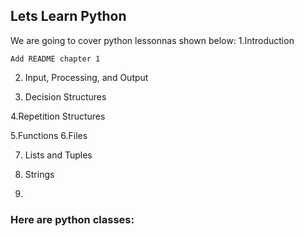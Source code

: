 
## Lets Learn Python

We are going to cover python lessonnas shown below:
  1.Introduction
  
	Add README chapter 1
 
2. Input, Processing, and Output
 
3. Decision Structures
 
4.Repetition Structures
 
5.Functions
6.Files
 
7. Lists and Tuples
 
8. Strings
9. 
### Here are python classes:
